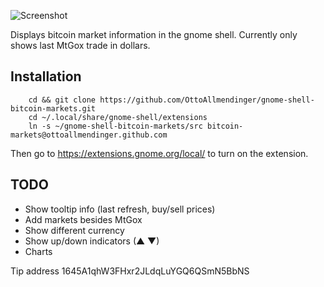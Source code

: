 ![Screenshot](https://raw.github.com/OttoAllmendinger/gnome-shell-bitcoin-markets/master/data/screenshot.png)

Displays bitcoin market information in the gnome shell. Currently only shows
last MtGox trade in dollars.

## Installation

        cd && git clone https://github.com/OttoAllmendinger/gnome-shell-bitcoin-markets.git
        cd ~/.local/share/gnome-shell/extensions
        ln -s ~/gnome-shell-bitcoin-markets/src bitcoin-markets@ottoallmendinger.github.com

Then go to https://extensions.gnome.org/local/ to turn on the extension.

## TODO

* Show tooltip info (last refresh, buy/sell prices)
* Add markets besides MtGox
* Show different currency
* Show up/down indicators (▲ ▼)
* Charts

Tip address 1645A1qhW3FHxr2JLdqLuYGQ6QSmN5BbNS
